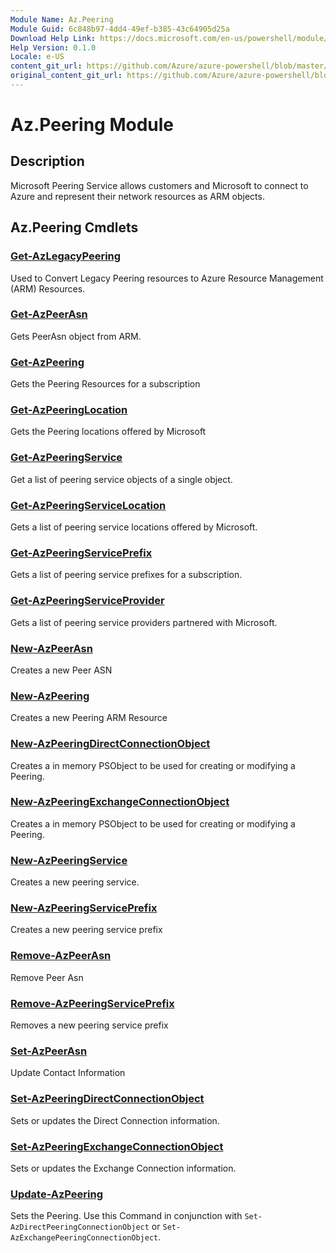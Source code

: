 ```yaml
---
Module Name: Az.Peering
Module Guid: 6c848b97-4dd4-49ef-b385-43c64905d25a
Download Help Link: https://docs.microsoft.com/en-us/powershell/module/az.peering.md
Help Version: 0.1.0
Locale: e-US
content_git_url: https://github.com/Azure/azure-powershell/blob/master/src/Peering/Peering/help/Az.Peering.md
original_content_git_url: https://github.com/Azure/azure-powershell/blob/master/src/Peering/Peering/help/Az.Peering.md
---
```


# Az.Peering Module
## Description
Microsoft Peering Service allows customers and Microsoft to connect to Azure and represent their network resources as ARM objects.

## Az.Peering Cmdlets
### [Get-AzLegacyPeering](Get-AzLegacyPeering.md)
Used to Convert Legacy Peering resources to Azure Resource Management (ARM) Resources. 

### [Get-AzPeerAsn](Get-AzPeerAsn.md)
Gets PeerAsn object from ARM.

### [Get-AzPeering](Get-AzPeering.md)
Gets the Peering Resources for a subscription

### [Get-AzPeeringLocation](Get-AzPeeringLocation.md)
Gets the Peering locations offered by Microsoft

### [Get-AzPeeringService](Get-AzPeeringService.md)
Get a list of peering service objects of a single object.

### [Get-AzPeeringServiceLocation](Get-AzPeeringServiceLocation.md)
Gets a list of peering service locations offered by Microsoft.

### [Get-AzPeeringServicePrefix](Get-AzPeeringServicePrefix.md)
Gets a list of peering service prefixes for a subscription.

### [Get-AzPeeringServiceProvider](Get-AzPeeringServiceProvider.md)
Gets a list of peering service providers partnered with Microsoft.

### [New-AzPeerAsn](New-AzPeerAsn.md)
Creates a new Peer ASN 

### [New-AzPeering](New-AzPeering.md)
Creates a new Peering ARM Resource

### [New-AzPeeringDirectConnectionObject](New-AzPeeringDirectConnectionObject.md)
Creates a in memory PSObject to be used for creating or modifying a Peering.

### [New-AzPeeringExchangeConnectionObject](New-AzPeeringExchangeConnectionObject.md)
Creates a in memory PSObject to be used for creating or modifying a Peering.

### [New-AzPeeringService](New-AzPeeringService.md)
Creates a new peering service.

### [New-AzPeeringServicePrefix](New-AzPeeringServicePrefix.md)
Creates a new peering service prefix

### [Remove-AzPeerAsn](Remove-AzPeerAsn.md)
Remove Peer Asn

### [Remove-AzPeeringServicePrefix](Remove-AzPeeringServicePrefix.md)
Removes a new peering service prefix

### [Set-AzPeerAsn](Set-AzPeerAsn.md)
Update Contact Information

### [Set-AzPeeringDirectConnectionObject](Set-AzPeeringDirectConnectionObject.md)
Sets or updates the Direct Connection information. 

### [Set-AzPeeringExchangeConnectionObject](Set-AzPeeringExchangeConnectionObject.md)
Sets or updates the Exchange Connection information. 

### [Update-AzPeering](Update-AzPeering.md)
Sets the Peering. Use this Command in conjunction with `Set-AzDirectPeeringConnectionObject` or `Set-AzExchangePeeringConnectionObject`.

